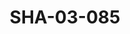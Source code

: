 ---
pid: SHA-03-085
title: SHA-03-085
language: en
original_label: 
rights: Sharhabil Ahmed
location_of_original: Sharhabil Ahmed
photographer_or_studio: 
scanned_from: photograph 10.1 by 12.6
_date: October 27 1990
location: Khartoum
description: portrait of band with Kojaja Adam Khalil Sharhabil Ahmed 'Ali Yagoub
  Kamil Hussain Abdel Aziz
additional_notes: 
permission_display: 'yes'
on_server: 'no'
on_website: 'no'
permalink: /photopages/en/SHA-03-085.html
layout: photo-page
---